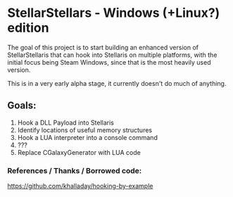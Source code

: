 
# StellarStellars - Windows (+Linux?) edition

The goal of this project is to start building an enhanced version of StellarStellaris that can hook into Stellaris on multiple platforms, with the initial focus being Steam Windows, since that is the most heavily used version.

This is in a very early alpha stage, it currently doesn't do much of anything.

## Goals:

1. Hook a DLL Payload into Stellaris
2. Identify locations of useful memory structures
3. Hook a LUA interpreter into a console command
4. ???
5. Replace CGalaxyGenerator with LUA code

### References / Thanks / Borrowed code:
https://github.com/khalladay/hooking-by-example